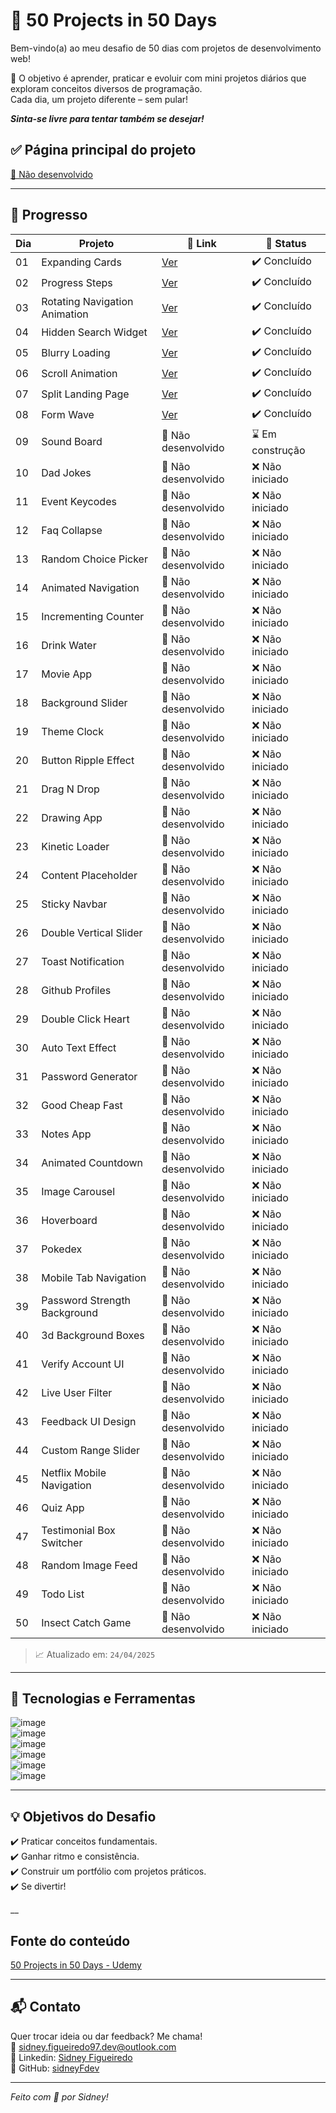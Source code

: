 # 🚀 50 Projects in 50 Days

Bem-vindo(a) ao meu desafio de 50 dias com projetos de desenvolvimento web!   

🧠 O objetivo é aprender, praticar e evoluir com mini projetos diários que exploram conceitos diversos de programação.  
Cada dia, um projeto diferente – sem pular!

<i><b>Sinta-se livre para tentar também se desejar!</i></b>

## ✅ Página principal do projeto

[🚧 Não desenvolvido](./)

---

## 📅 Progresso

| Dia | Projeto                       | 🔗 Link                            | 🧠 Status          |
|-----|-------------------------------|------------------------------------|--------------------|
| 01  | Expanding Cards               | [Ver](./expanding_cards)     | ✔️ Concluído       |
| 02  | Progress Steps                | [Ver](./progress_steps)      | ✔️ Concluído     |
| 03  | Rotating Navigation Animation | [Ver](./rotating_navigation_animation)  | ✔️ Concluído     |
| 04  | Hidden Search Widget          | [Ver](./hidden_search_widget) | ✔️ Concluído    |
| 05  | Blurry Loading                | [Ver](./blurry_loading)               | ✔️ Concluído    |
| 06  | Scroll Animation              | [Ver](./scroll_animation)                 | ✔️ Concluído      |
| 07  | Split Landing Page            | [Ver](./split_landing_page)              | ✔️ Concluído    |
| 08  | Form Wave                     | [Ver](./form_wave/)                | ✔️ Concluído     |
| 09  | Sound Board                   | 🚧 Não desenvolvido                | ⌛ Em construção     |
| 10  | Dad Jokes                     | 🚧 Não desenvolvido                | ❌ Não iniciado     |
| 11  | Event Keycodes                | 🚧 Não desenvolvido                | ❌ Não iniciado     |
| 12  | Faq Collapse                  | 🚧 Não desenvolvido                | ❌ Não iniciado     |
| 13  | Random Choice Picker          | 🚧 Não desenvolvido                | ❌ Não iniciado     |
| 14  | Animated Navigation           | 🚧 Não desenvolvido                | ❌ Não iniciado     |
| 15  | Incrementing Counter          | 🚧 Não desenvolvido                | ❌ Não iniciado     |
| 16  | Drink Water                   | 🚧 Não desenvolvido                | ❌ Não iniciado     |
| 17  | Movie App                     | 🚧 Não desenvolvido                | ❌ Não iniciado     |
| 18  | Background Slider             | 🚧 Não desenvolvido                | ❌ Não iniciado     |
| 19  | Theme Clock                   | 🚧 Não desenvolvido                | ❌ Não iniciado     |
| 20  | Button Ripple Effect          | 🚧 Não desenvolvido                | ❌ Não iniciado     |
| 21  | Drag N Drop                   | 🚧 Não desenvolvido                | ❌ Não iniciado     |
| 22  | Drawing App                   | 🚧 Não desenvolvido                | ❌ Não iniciado     |
| 23  | Kinetic Loader                | 🚧 Não desenvolvido                | ❌ Não iniciado     |
| 24  | Content Placeholder           | 🚧 Não desenvolvido                | ❌ Não iniciado     |
| 25  | Sticky Navbar                 | 🚧 Não desenvolvido                | ❌ Não iniciado     |
| 26  | Double Vertical Slider        | 🚧 Não desenvolvido                | ❌ Não iniciado     |
| 27  | Toast Notification            | 🚧 Não desenvolvido                | ❌ Não iniciado     |
| 28  | Github Profiles               | 🚧 Não desenvolvido                | ❌ Não iniciado     |
| 29  | Double Click Heart            | 🚧 Não desenvolvido                | ❌ Não iniciado     |
| 30  | Auto Text Effect              | 🚧 Não desenvolvido                | ❌ Não iniciado     |
| 31  | Password Generator            | 🚧 Não desenvolvido                | ❌ Não iniciado     |
| 32  | Good Cheap Fast               | 🚧 Não desenvolvido                | ❌ Não iniciado     |
| 33  | Notes App                     | 🚧 Não desenvolvido                | ❌ Não iniciado     |
| 34  | Animated Countdown            | 🚧 Não desenvolvido                | ❌ Não iniciado     |
| 35  | Image Carousel                | 🚧 Não desenvolvido                | ❌ Não iniciado     |
| 36  | Hoverboard                    | 🚧 Não desenvolvido                | ❌ Não iniciado     |
| 37  | Pokedex                       | 🚧 Não desenvolvido                | ❌ Não iniciado     |
| 38  | Mobile Tab Navigation         | 🚧 Não desenvolvido                | ❌ Não iniciado     |
| 39  | Password Strength Background  | 🚧 Não desenvolvido                | ❌ Não iniciado     |
| 40  | 3d Background Boxes           | 🚧 Não desenvolvido                | ❌ Não iniciado     |
| 41  | Verify Account UI             | 🚧 Não desenvolvido                | ❌ Não iniciado     |
| 42  | Live User Filter              | 🚧 Não desenvolvido                | ❌ Não iniciado     |
| 43  | Feedback UI Design            | 🚧 Não desenvolvido                | ❌ Não iniciado     |
| 44  | Custom Range Slider           | 🚧 Não desenvolvido                | ❌ Não iniciado     |
| 45  | Netflix Mobile Navigation     | 🚧 Não desenvolvido                | ❌ Não iniciado     |
| 46  | Quiz App                      | 🚧 Não desenvolvido                | ❌ Não iniciado     |
| 47  | Testimonial Box Switcher      | 🚧 Não desenvolvido                | ❌ Não iniciado     |
| 48  | Random Image Feed             | 🚧 Não desenvolvido                | ❌ Não iniciado     |
| 49  | Todo List                     | 🚧 Não desenvolvido                | ❌ Não iniciado     |
| 50  | Insect Catch Game             | 🚧 Não desenvolvido                | ❌ Não iniciado     |


> 📈 Atualizado em: `24/04/2025`

---

## 🧰 Tecnologias e Ferramentas

![image](https://img.shields.io/badge/HTML-239120?style=for-the-badge&logo=html5&logoColor=white)  
![image](https://img.shields.io/badge/CSS3-1572B6?style=for-the-badge&logo=css3&logoColor=white)  
![image](https://img.shields.io/badge/JavaScript-F7DF1E?style=for-the-badge&logo=javascript&logoColor=black)  
![image](https://img.shields.io/badge/GitHub-100000?style=for-the-badge&logo=github&logoColor=white)  
![image](https://img.shields.io/badge/Git-E34F26?style=for-the-badge&logo=git&logoColor=white)  
![image](https://img.shields.io/badge/-Visual%20Studio%20Code-333333?style=flat&logo=visual-studio-code&logoColor=007ACC) 
 
---

## 💡 Objetivos do Desafio

✔️ Praticar conceitos fundamentais.  
✔️ Ganhar ritmo e consistência.  
✔️ Construir um portfólio com projetos práticos.  
✔️ Se divertir!

__
## Fonte do conteúdo

[50 Projects in 50 Days - Udemy](https://www.udemy.com/course/50-projects-50-days/)

---

## 📬 Contato

Quer trocar ideia ou dar feedback? Me chama!  
📧 [sidney.figueiredo97.dev@outlook.com](sidney.figueiredo97.dev@outlook.com)  
🔗 Linkedin: [Sidney Figueiredo](https://www.linkedin.com/in/sidney-figueiredo)  
🐙 GitHub: [sidneyFdev](https://github.com/sidneyFdev)

---

<i>Feito com 💛 por Sidney!</i>